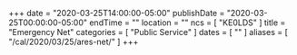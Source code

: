 +++
date = "2020-03-25T14:00:00-05:00"
publishDate = "2020-03-25T00:00:00-05:00"
endTime = ""
location = ""
ncs = [ "KE0LDS" ]
title = "Emergency Net"
categories = [ "Public Service" ]
dates = [ "" ]
aliases = [ "/cal/2020/03/25/ares-net/" ]
+++
